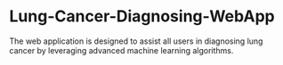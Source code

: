 # Lung-Cancer-Diagnosing-WebApp
The web application is designed to assist all users in diagnosing lung cancer by leveraging advanced machine learning algorithms. 
